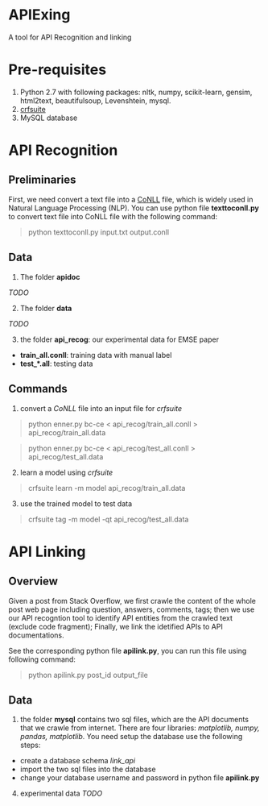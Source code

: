 # APIExing
A tool for API Recognition and linking

# Pre-requisites

1. Python 2.7 with following packages: nltk, numpy, scikit-learn, gensim, html2text, beautifulsoup, Levenshtein, mysql.
2. <a href="http://www.chokkan.org/software/crfsuite/">crfsuite</a>
3. MySQL database

# API Recognition
## Preliminaries
First, we need convert a text file into a <a href="http://www.signll.org/conll/">CoNLL</a> file, which is widely used in Natural Language Processing (NLP). You can use python file **texttoconll.py** to convert text file into CoNLL file with the following command:
 > python texttoconll.py input.txt output.conll
 
## Data
1. The folder **apidoc**

*TODO*

2. The folder **data**

*TODO*

3. the folder **api_recog**: our experimental data for EMSE paper
  * **train_all.conll**: training data with manual label
  * **test_\*.all**: testing data

## Commands
1. convert a *CoNLL* file into an input file for *crfsuite*

> python enner.py bc-ce < api_recog/train_all.conll > api_recog/train_all.data

> python enner.py bc-ce < api_recog/test_all.conll > api_recog/test_all.data

2. learn a model using *crfsuite* 
> crfsuite learn -m model api_recog/train_all.data

3. use the trained model to test data
> crfsuite tag -m model -qt api_recog/test_all.data

# API Linking

## Overview
Given a post from Stack Overflow, we first crawle the content of the whole post web page including question, answers, comments, tags; then we use our API recogntion tool to identify API entities from the crawled text (exclude code fragment);
Finally, we link the idetified APIs to API documentations. 

See the corresponding python file **apilink.py**, you can run this file using following command:
> python apilink.py post_id output_file

## Data
1. the folder **mysql** contains two sql files, which are the API documents that we crawle from internet. There are four libraries: *matplotlib, numpy, pandas, matplotlib*. You need setup the database use the following steps:

* create a database schema *link_api*
* import the two sql files into the database
* change your database username and password in python file **apilink.py**

4. experimental data 
*TODO*



